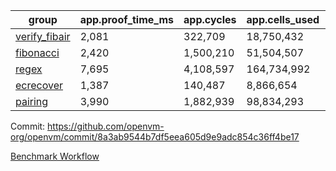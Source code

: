 | group | app.proof_time_ms | app.cycles | app.cells_used | leaf.proof_time_ms | leaf.cycles | leaf.cells_used |
| -- | -- | -- | -- | -- | -- | -- |
| [verify_fibair](https://github.com/openvm-org/openvm/blob/benchmark-results/benchmarks-pr/2032/verify_fibair-8a3ab9544b7df5eea605d9e9adc854c36ff4be17.md) | 2,081 |  322,709 |  18,750,432 |- | - | - |
| [fibonacci](https://github.com/openvm-org/openvm/blob/benchmark-results/benchmarks-pr/2032/fibonacci-8a3ab9544b7df5eea605d9e9adc854c36ff4be17.md) | 2,420 |  1,500,210 |  51,504,507 |- | - | - |
| [regex](https://github.com/openvm-org/openvm/blob/benchmark-results/benchmarks-pr/2032/regex-8a3ab9544b7df5eea605d9e9adc854c36ff4be17.md) | 7,695 |  4,108,597 |  164,734,992 |- | - | - |
| [ecrecover](https://github.com/openvm-org/openvm/blob/benchmark-results/benchmarks-pr/2032/ecrecover-8a3ab9544b7df5eea605d9e9adc854c36ff4be17.md) | 1,387 |  140,487 |  8,866,654 |- | - | - |
| [pairing](https://github.com/openvm-org/openvm/blob/benchmark-results/benchmarks-pr/2032/pairing-8a3ab9544b7df5eea605d9e9adc854c36ff4be17.md) | 3,990 |  1,882,939 |  98,834,293 |- | - | - |


Commit: https://github.com/openvm-org/openvm/commit/8a3ab9544b7df5eea605d9e9adc854c36ff4be17

[Benchmark Workflow](https://github.com/openvm-org/openvm/actions/runs/17139608994)
